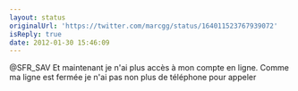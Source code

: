 ```yaml
---
layout: status
originalUrl: 'https://twitter.com/marcgg/status/164011523767939072'
isReply: true
date: 2012-01-30 15:46:09
---
```


@SFR_SAV Et maintenant je n'ai plus accès à mon compte en ligne. Comme ma ligne est fermée je n'ai pas non plus de téléphone pour appeler
